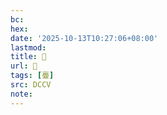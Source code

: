 ```yaml
---
bc:
hex:
date: '2025-10-13T10:27:06+08:00'
lastmod:
title: 􂴴
url: 􂴴
tags: [亹]
src: DCCV
note:
---
```

